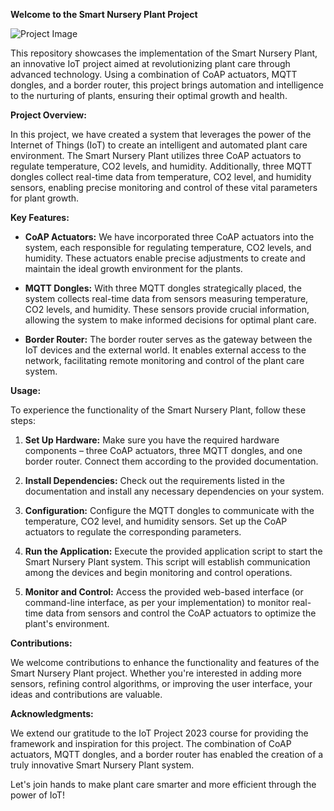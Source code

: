 <p><strong>Welcome to the Smart Nursery Plant Project</strong></p><p><img src="https://github.com/giuliocapecchi/IoT-project/blob/main/images/IoT%20project.png?raw=true" alt="Project Image"></p><p>This repository showcases the implementation of the Smart Nursery Plant, an innovative IoT project aimed at revolutionizing plant care through advanced technology. Using a combination of CoAP actuators, MQTT dongles, and a border router, this project brings automation and intelligence to the nurturing of plants, ensuring their optimal growth and health.</p><p><strong>Project Overview:</strong></p><p>In this project, we have created a system that leverages the power of the Internet of Things (IoT) to create an intelligent and automated plant care environment. The Smart Nursery Plant utilizes three CoAP actuators to regulate temperature, CO2 levels, and humidity. Additionally, three MQTT dongles collect real-time data from temperature, CO2 level, and humidity sensors, enabling precise monitoring and control of these vital parameters for plant growth.</p><p><strong>Key Features:</strong></p><ul><li><p><strong>CoAP Actuators:</strong> We have incorporated three CoAP actuators into the system, each responsible for regulating temperature, CO2 levels, and humidity. These actuators enable precise adjustments to create and maintain the ideal growth environment for the plants.</p></li><li><p><strong>MQTT Dongles:</strong> With three MQTT dongles strategically placed, the system collects real-time data from sensors measuring temperature, CO2 levels, and humidity. These sensors provide crucial information, allowing the system to make informed decisions for optimal plant care.</p></li><li><p><strong>Border Router:</strong> The border router serves as the gateway between the IoT devices and the external world. It enables external access to the network, facilitating remote monitoring and control of the plant care system.</p></li></ul><p><strong>Usage:</strong></p><p>To experience the functionality of the Smart Nursery Plant, follow these steps:</p><ol><li><p><strong>Set Up Hardware:</strong> Make sure you have the required hardware components – three CoAP actuators, three MQTT dongles, and one border router. Connect them according to the provided documentation.</p></li><li><p><strong>Install Dependencies:</strong> Check out the requirements listed in the documentation and install any necessary dependencies on your system.</p></li><li><p><strong>Configuration:</strong> Configure the MQTT dongles to communicate with the temperature, CO2 level, and humidity sensors. Set up the CoAP actuators to regulate the corresponding parameters.</p></li><li><p><strong>Run the Application:</strong> Execute the provided application script to start the Smart Nursery Plant system. This script will establish communication among the devices and begin monitoring and control operations.</p></li><li><p><strong>Monitor and Control:</strong> Access the provided web-based interface (or command-line interface, as per your implementation) to monitor real-time data from sensors and control the CoAP actuators to optimize the plant's environment.</p></li></ol><p><strong>Contributions:</strong></p><p>We welcome contributions to enhance the functionality and features of the Smart Nursery Plant project. Whether you're interested in adding more sensors, refining control algorithms, or improving the user interface, your ideas and contributions are valuable.</p><p><strong>Acknowledgments:</strong></p><p>We extend our gratitude to the IoT Project 2023 course for providing the framework and inspiration for this project. The combination of CoAP actuators, MQTT dongles, and a border router has enabled the creation of a truly innovative Smart Nursery Plant system.</p><p>Let's join hands to make plant care smarter and more efficient through the power of IoT!</p></div></div>